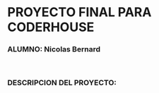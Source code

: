 <H1>PROYECTO FINAL PARA CODERHOUSE</H1>

<H3>ALUMNO: Nicolas Bernard</H3>
<br>
<h3>DESCRIPCION DEL PROYECTO:</h3>
<br>
<h4><h4>